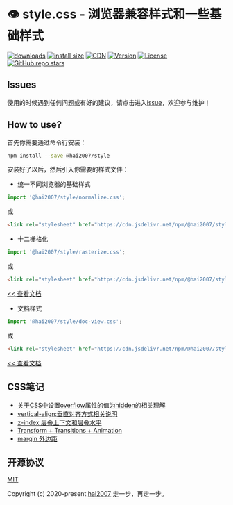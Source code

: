 # 👁️ style.css - 浏览器兼容样式和一些基础样式

<p>
  <a href="https://hai2007.gitee.io/npm-downloads?interval=7&packages=@hai2007/style"><img src="https://img.shields.io/npm/dm/@hai2007/style.svg" alt="downloads"></a>
  <a href="https://packagephobia.now.sh/result?p=@hai2007/style"><img src="https://packagephobia.now.sh/badge?p=@hai2007/style" alt="install size"></a>
  <a href="https://www.jsdelivr.com/package/npm/@hai2007/style"><img src="https://data.jsdelivr.com/v1/package/npm/@hai2007/style/badge" alt="CDN"></a>
  <a href="https://www.npmjs.com/package/@hai2007/style"><img src="https://img.shields.io/npm/v/@hai2007/style.svg" alt="Version"></a>
  <a href="https://github.com/hai2007/style.css/blob/master/LICENSE"><img src="https://img.shields.io/npm/l/@hai2007/style.svg" alt="License"></a>
    <a href="https://github.com/hai2007/style.css">
        <img alt="GitHub repo stars" src="https://img.shields.io/github/stars/hai2007/style.css?style=social">
    </a>
</p>

## Issues
使用的时候遇到任何问题或有好的建议，请点击进入[issue](https://github.com/hai2007/style.css/issues)，欢迎参与维护！

## How to use?
首先你需要通过命令行安装：

```bash
npm install --save @hai2007/style
```

安装好了以后，然后引入你需要的样式文件：

- 统一不同浏览器的基础样式

```js
import '@hai2007/style/normalize.css';
```

或

```html
<link rel="stylesheet" href="https://cdn.jsdelivr.net/npm/@hai2007/style/normalize.css">
```

- 十二栅格化

```js
import '@hai2007/style/rasterize.css';
```

或

```html
<link rel="stylesheet" href="https://cdn.jsdelivr.net/npm/@hai2007/style/rasterize.css">
```

[<< 查看文档](./apis/rasterize.md)

- 文档样式

```js
import '@hai2007/style/doc-view.css';
```

或

```html
<link rel="stylesheet" href="https://cdn.jsdelivr.net/npm/@hai2007/style/doc-view.css">
```

[<< 查看文档](./apis/doc-view.md)

## CSS笔记

- [关于CSS中设置overflow属性的值为hidden的相关理解](./notebook/overflow-hidden.md)
- [vertical-align:垂直对齐方式相关说明](./notebook/vertical-align.md)
- [z-index 层叠上下文和层叠水平](./notebook/z-index.md)
- [Transform + Transitions + Animation](./notebook/Transform-Transitions-Animation.md)
- [margin 外边距](./notebook/margin.md)

开源协议
---------------------------------------
[MIT](https://github.com/hai2007/style.css/blob/master/LICENSE)

Copyright (c) 2020-present [hai2007](https://hai2007.gitee.io/sweethome/) 走一步，再走一步。
